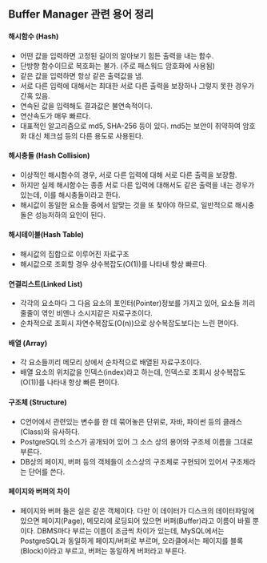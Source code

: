 ## Buffer Manager 관련 용어 정리
#### 해시함수 (Hash)
- 어떤 값을 입력하면 고정된 길이의 알아보기 힘든 출력을 내는 함수. 
- 단방향 함수이므로 복호화는 불가. (주로 패스워드 암호화에 사용됨)
- 같은 값을 입력하면 항상 같은 출력값을 냄.
- 서로 다른 입력에 대해서는 최대한 서로 다른 출력을 보장하나 그렇지 못한 경우가 간혹 있음.
- 연속된 값을 입력해도 결과값은 불연속적이다.
- 연산속도가 매우 빠르다.
- 대표적인 알고리즘으로 md5, SHA-256 등이 있다. md5는 보안이 취약하여 암호화 대신 체크섬 등의 다른 용도로 사용된다.

#### 해시충돌 (Hash Collision)
- 이상적인 해시함수의 경우, 서로 다른 입력에 대해 서로 다른 출력을 보장함.
- 하지만 실제 해시함수는 종종 서로 다른 입력에 대해서도 같은 출력을 내는 경우가 있는데, 이를 해시충돌이라고 한다.
- 해시값이 동일한 요소들 중에서 알맞는 것을 또 찾아야 하므로, 일반적으로 해시충돌은 성능저하의 요인이 된다.

#### 해시테이블(Hash Table)
- 해시값의 집합으로 이루어진 자료구조
- 해시값으로 조회할 경우 상수복잡도(O(1))를 나타내 항상 빠르다.

#### 연결리스트(Linked List)
- 각각의 요소마다 그 다음 요소의 포인터(Pointer)정보를 가지고 있어, 요소들 끼리 줄줄이 엮인 비엔나 소시지같은 자료구조이다.
- 순차적으로 조회시 자연수복잡도(O(n))으로 상수복잡도보다는 느린 편이다.

#### 배열 (Array)
- 각 요소들끼리 메모리 상에서 순차적으로 배열된 자료구조이다.
- 배열 요소의 위치값을 인덱스(index)라고 하는데, 인덱스로 조회시 상수복잡도(O(1))를 나타내 항상 빠른 편이다.

#### 구조체 (Structure)
- C언어에서 관련있는 변수를 한 데 묶어놓은 단위로, 자바, 파이썬 등의 클래스(Class)와 유사하다.
- PostgreSQL의 소스가 공개되어 있어 그 소스 상의 용어와 구조체 이름을 그대로 부른다.
- DB상의 페이지, 버퍼 등의 객체들이 소스상의 구조체로 구현되어 있어서 구조체라는 단어를 쓴다.

#### 페이지와 버퍼의 차이
- 페이지와 버퍼 둘은 실은 같은 객체이다. 다만 이 데이터가 디스크의 데이터파일에 있으면 페이지(Page), 메모리에 로딩되어 있으면 버퍼(Buffer)라고 이름이 바뀔 뿐이다. DBMS마다 부르는 이름이 조금씩 차이가 있는데, MySQL에서는 PostgreSQL과 동일하게 페이지/버퍼로 부르며, 오라클에서는 페이지를 블록(Block)이라고 부르고, 버퍼는 동일하게 버퍼라고 부른다.
